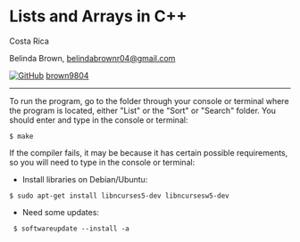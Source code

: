 # Lists and Arrays in C++

Costa Rica

Belinda Brown, belindabrownr04@gmail.com

[![GitHub](https://img.shields.io/badge/--181717?logo=github&logoColor=ffffff)](https://github.com/)
[brown9804](https://github.com/brown9804)

----------

To run the program, go to the folder through your console or terminal where the program is located, either "List" or the "Sort" or "Search" folder. You should enter and type in the console or terminal:

```
$ make
```


If the compiler fails, it may be because it has certain possible requirements, so you will need to type in the console or terminal:

- Install libraries on Debian/Ubuntu:
```
$ sudo apt-get install libncurses5-dev libncursesw5-dev
```
- Need some updates:
```
 $ softwareupdate --install -a
```
